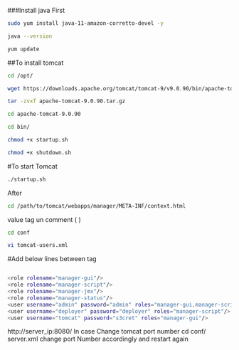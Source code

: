 ###Install java First
```sh
sudo yum install java-11-amazon-corretto-devel -y
```
```sh
java --version 
```
```sh
yum update
```
##To install tomcat
  ```sh
  cd /opt/
```
```sh
wget https://downloads.apache.org/tomcat/tomcat-9/v9.0.90/bin/apache-tomcat-9.0.90.tar.gz
```
```sh
tar -zvxf apache-tomcat-9.0.90.tar.gz
```
```sh
cd apache-tomcat-9.0.90
```
```sh
cd bin/
```
```sh
chmod +x startup.sh
```
```sh
chmod +x shutdown.sh
```
#To start Tomcat
```sh
./startup.sh
```

After
```sh
cd /path/to/tomcat/webapps/manager/META-INF/context.html
```
value tag un comment
( <!--
--> )


```sh
cd conf
```
```sh
vi tomcat-users.xml
```
#Add below lines between <tomcat-users> tag
```sh

<role rolename="manager-gui"/>
<role rolename="manager-script"/>
<role rolename="manager-jmx"/>
<role rolename="manager-status"/>   
<user username="admin" password="admin" roles="manager-gui,manager-script,manager-jmx,manager-status"/>
<user username="deployer" password="deployer" roles="manager-script"/>
<user username="tomcat" password="s3cret" roles="manager-gui"/>
```
http://server_ip:8080/
In case Change tomcat port number
cd conf/
server.xml
change port Number accordingly and restart again

